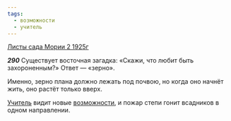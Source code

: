 ```yaml
---
tags:
  - возможности
  - учитель
---
```


[Листы сада Мории 2 1925г](/agni/1925)

___290___
Существует восточная загадка: «Скажи, что любит быть захороненным?» Ответ — «зерно».   

Именно, зерно плана должно лежать под почвою, но когда оно начнёт жить, оно растёт только вверх.   

[Учитель](/tag/#учитель) видит новые [возможности](/tag/#возможности), и пожар степи гонит всадников в одном направлении.   

